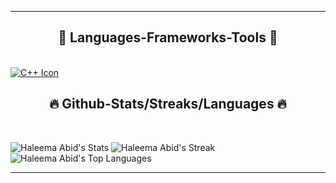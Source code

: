 <hr/>
<h2 align="center">🔧 Languages-Frameworks-Tools 🔧</h2>
</br>
<div align="center">
</a>
</div>
<a href="https://skillicons.dev">
  <img src="https://skillicons.dev/icons?i=cpp&theme=dark" alt="C++ Icon" />
</a>

</div>
<h2 align="center">🔥 Github-Stats/Streaks/Languages 🔥</h2></br>

![Haleema Abid's Stats](https://github-readme-stats.vercel.app/api?username=haleema603&theme=merko&show_icons=true&hide_border=false&count_private=false) 
![Haleema Abid's Streak](https://github-readme-streak-stats.herokuapp.com/?user=haleema603&theme=merko&hide_border=false)
![Haleema Abid's Top Languages](https://github-readme-stats.vercel.app/api/top-langs/?username=haleema603&theme=merko&show_icons=true&hide_border=false&layout=compact)
<hr/>
